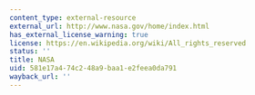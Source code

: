 ```yaml
---
content_type: external-resource
external_url: http://www.nasa.gov/home/index.html
has_external_license_warning: true
license: https://en.wikipedia.org/wiki/All_rights_reserved
status: ''
title: NASA
uid: 581e17a4-74c2-48a9-baa1-e2feea0da791
wayback_url: ''
---
```

